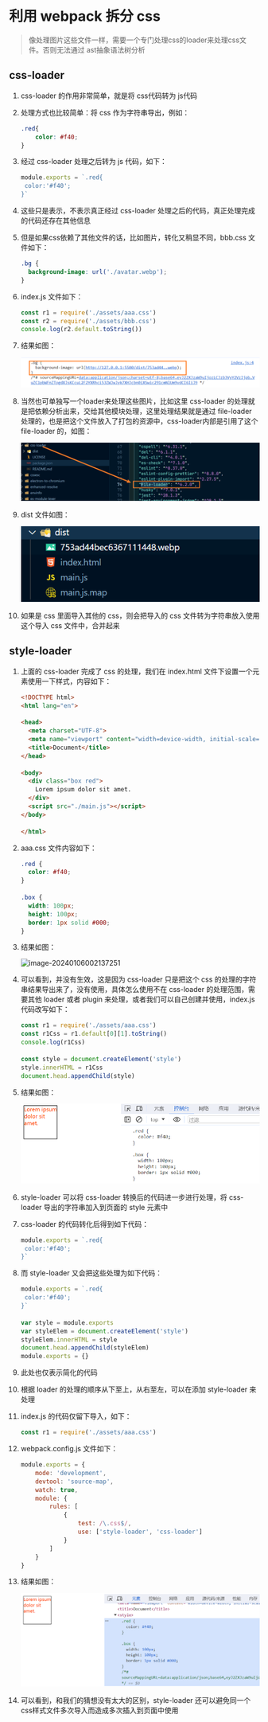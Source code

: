 # 利用 webpack 拆分 css

> 像处理图片这些文件一样，需要一个专门处理css的loader来处理css文件。否则无法通过 ast抽象语法树分析

## css-loader

1. css-loader 的作用非常简单，就是将 css代码转为 js代码

2. 处理方式也比较简单：将 css 作为字符串导出，例如：

   ~~~css
   .red{
       color: #f40;
   }
   ~~~

3. 经过 css-loader 处理之后转为 js 代码，如下：

   ~~~js
   module.exports = `.red{
   	color:'#f40';
   }`
   ~~~

4. 这些只是表示，不表示真正经过 css-loader 处理之后的代码，真正处理完成的代码还存在其他信息

5. 但是如果css依赖了其他文件的话，比如图片，转化又稍显不同，bbb.css 文件如下：

   ~~~css
   .bg {
     background-image: url('./avatar.webp');
   }
   ~~~

6. index.js 文件如下：

   ~~~js
   const r1 = require('./assets/aaa.css')
   const r2 = require('./assets/bbb.css')
   console.log(r2.default.toString())
   ~~~

7. 结果如图：

   ![image-20240106000529593](./利用webpack拆分css.assets/image-20240106000529593.png)

8. 当然也可单独写一个loader来处理这些图片，比如这里 css-loader 的处理就是把依赖分析出来，交给其他模块处理，这里处理结果就是通过 file-loader 处理的，也是把这个文件放入了打包的资源中，css-loader内部是引用了这个 file-loader 的，如图：

   ![image-20240106001501213](./利用webpack拆分css.assets/image-20240106001501213.png)

9. dist 文件如图：

   ![image-20240106000945018](./利用webpack拆分css.assets/image-20240106000945018.png)

10. 如果是 css 里面导入其他的 css，则会把导入的 css 文件转为字符串放入使用这个导入 css 文件中，合并起来

## style-loader

1. 上面的 css-loader 完成了 css 的处理，我们在 index.html 文件下设置一个元素使用一下样式，内容如下：

   ~~~html
   <!DOCTYPE html>
   <html lang="en">
   
   <head>
     <meta charset="UTF-8">
     <meta name="viewport" content="width=device-width, initial-scale=1.0">
     <title>Document</title>
   </head>
   
   <body>
     <div class="box red">
       Lorem ipsum dolor sit amet.
     </div>
     <script src="./main.js"></script>
   </body>
   
   </html>
   ~~~

2. aaa.css 文件内容如下：

   ~~~css
   .red {
     color: #f40;
   }
   
   .box {
     width: 100px;
     height: 100px;
     border: 1px solid #000;
   }

3. 结果如图：

   ![image-20240106002137251](./利用webpack拆分css.assets/image-20240106002137251.png)

4. 可以看到，并没有生效，这是因为 css-loader 只是把这个 css 的处理的字符串结果导出来了，没有使用，具体怎么使用不在 css-loader 的处理范围，需要其他 loader 或者 plugin 来处理，或者我们可以自己创建并使用，index.js 代码改写如下：

   ~~~js
   const r1 = require('./assets/aaa.css')
   const r1Css = r1.default[0][1].toString()
   console.log(r1Css)
   
   const style = document.createElement('style')
   style.innerHTML = r1Css
   document.head.appendChild(style)
   ~~~

5. 结果如图：

   ![image-20240106002909552](./利用webpack拆分css.assets/image-20240106002909552.png)

6. style-loader 可以将 css-loader 转换后的代码进一步进行处理，将 css-loader 导出的字符串加入到页面的 style 元素中

7. css-loader 的代码转化后得到如下代码：

   ~~~js
   module.exports = `.red{
   	color:'#f40';
   }`
   ~~~

8. 而 style-loader 又会把这些处理为如下代码：

   ~~~js
   module.exports = `.red{
   	color:'#f40';
   }`
   
   var style = module.exports
   var styleElem = document.createElement('style')
   styleElem.innerHTML = style
   document.head.appendChild(styleElem)
   module.exports = {}
   ~~~

9. 此处也仅表示简化的代码

10. 根据 loader 的处理的顺序从下至上，从右至左，可以在添加 style-loader 来处理

11. index.js 的代码仅留下导入，如下：

    ~~~js
    const r1 = require('./assets/aaa.css')
    ~~~

12. webpack.config.js 文件如下：

    ~~~js
    module.exports = {
    	mode: 'development',
    	devtool: 'source-map',
    	watch: true,
    	module: {
    		rules: [
    			{
    				test: /\.css$/,
    				use: ['style-loader', 'css-loader']
    			}
    		]
    	}
    }
    ~~~

13. 结果如图：

    ![image-20240106004100576](./利用webpack拆分css.assets/image-20240106004100576.png)

14. 可以看到，和我们的猜想没有太大的区别，style-loader 还可以避免同一个css样式文件多次导入而造成多次插入到页面中使用

